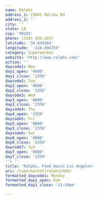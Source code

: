 ```yaml
---
name: Ralphs
address_1: 23841 Malibu Rd
address_2: ''
city: ''
state: CA
zip: '90265'
phone: (310) 456-2917
latitude: '34.034164'
longitude: '-118.694759'
category: Supermarket
website: 'http://www.ralphs.com/'
active: ''
daycode1: Mon
day1_open: '0000'
day1_close: '2359'
daycode2: Tue
day2_open: '0000'
day2_close: '2359'
daycode3: Wed
day3_open: '0000'
day3_close: '2359'
daycode4: Thu
day4_open: '2359'
daycode5: Fri
day5_open: '0000'
day5_close: '2359'
daycode6: Sat
day6_open: '0000'
day6_close: '2359'
daycode7: Sun
day7_open: '0000'
day7_close: '2359'
'': ''
title: 'Ralphs, Food Oasis Los Angeles'
uri: /supermarket/ralphs2384/
formatted_daycode1: Monday
formatted_day1_open: 0am
formatted_day1_close: '11:59pm'

---
```

